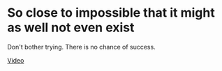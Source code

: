 # So close to impossible that it might as well not even exist

Don't bother trying. There is no chance of success.

[Video](youtube:VKhpE-oNoGY)
